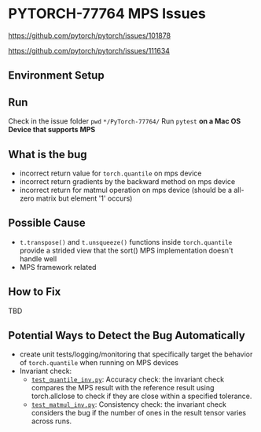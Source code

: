 # PYTORCH-77764 MPS Issues

https://github.com/pytorch/pytorch/issues/101878

https://github.com/pytorch/pytorch/issues/111634

## Environment Setup

## Run
Check in the issue folder
`pwd`
`*/PyTorch-77764/`
Run `pytest` **on a Mac OS Device that supports MPS**

## What is the bug
* incorrect return value for `torch.quantile` on mps device
* incorrect return gradients by the backward method on mps device
* incorrect return for matmul operation on mps device (should be a all-zero matrix but element '1' occurs)

## Possible Cause
* `t.transpose()` and `t.unsqueeze()` functions inside `torch.quantile` provide a strided view that the sort() MPS implementation doesn't handle well
* MPS framework related

## How to Fix
TBD

## Potential Ways to Detect the Bug Automatically
* create unit tests/logging/monitoring that specifically target the behavior of `torch.quantile` when running on MPS devices
* Invariant check:
  * [`test_quantile_inv.py`](./Invariant_check/test_quantile_inv.py):
  Accuracy check: the invariant check compares the MPS result with the reference result using torch.allclose to check if they are close within a specified tolerance.
  * [`test_matmul_inv.py`](./Invariant_check/test_matmul_inv.py):
  Consistency check: the invariant check considers the bug if the number of ones in the result tensor varies across runs.  

